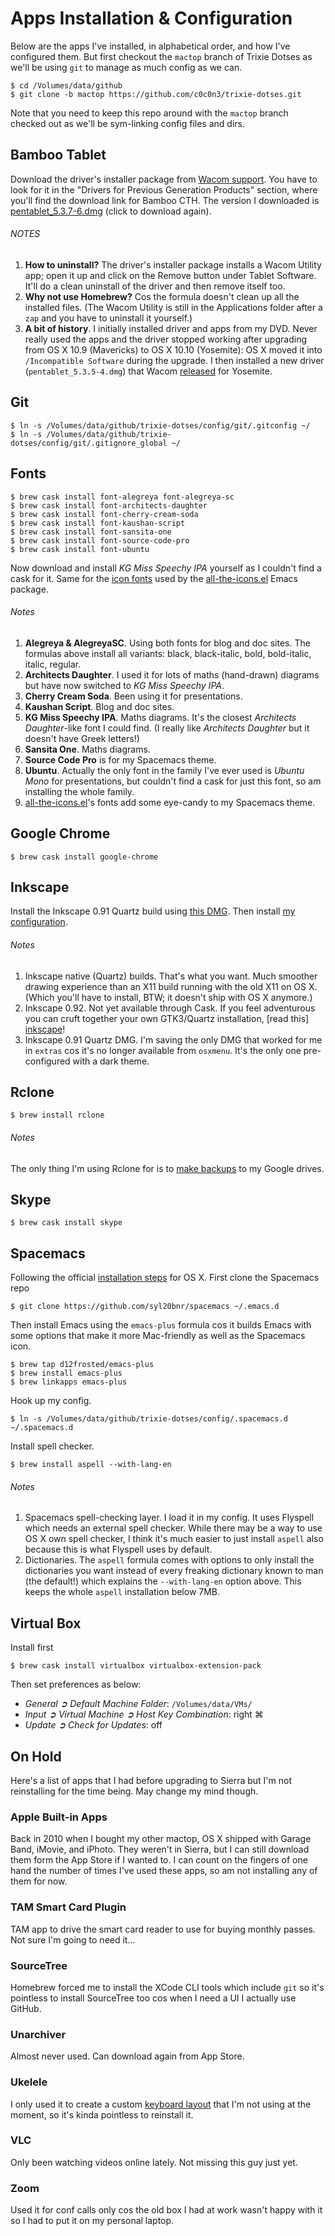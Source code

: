 Apps Installation & Configuration
=================================

Below are the apps I've installed, in alphabetical order, and how I've
configured them. But first checkout the `mactop` branch of Trixie Dotses
as we'll be using `git` to manage as much config as we can.

    $ cd /Volumes/data/github
    $ git clone -b mactop https://github.com/c0c0n3/trixie-dotses.git

Note that you need to keep this repo around with the `mactop` branch
checked out as we'll be sym-linking config files and dirs.


Bamboo Tablet
-------------
Download the driver's installer package from [Wacom support][wacom-support].
You have to look for it in the "Drivers for Previous Generation Products"
section, where you'll find the download link for Bamboo CTH. The version I
downloaded is [pentablet_5.3.7-6.dmg][pentablet_5.3.7-6.dmg] (click to
download again).

###### NOTES
1. **How to uninstall?** The driver's installer package installs a Wacom Utility
app; open it up and click on the Remove button under Tablet Software. It'll
do a clean uninstall of the driver and then remove itself too.
2. **Why not use Homebrew?** Cos the formula doesn't clean up all the installed
files. (The Wacom Utility is still in the Applications folder after a `zap`
and you have to uninstall it yourself.)
3. **A bit of history**. I initially installed driver and apps from my DVD.
Never really used the apps and the driver stopped working after upgrading
from OS X 10.9 (Mavericks) to OS X 10.10 (Yosemite): OS X moved it into
`/Incompatible Software` during the upgrade. I then installed a new driver
(`pentablet_5.3.5-4.dmg`) that Wacom [released][wacom-blog] for Yosemite.


Git
---

    $ ln -s /Volumes/data/github/trixie-dotses/config/git/.gitconfig ~/
    $ ln -s /Volumes/data/github/trixie-dotses/config/git/.gitignore_global ~/


Fonts
-----

    $ brew cask install font-alegreya font-alegreya-sc
    $ brew cask install font-architects-daughter
    $ brew cask install font-cherry-cream-soda
    $ brew cask install font-kaushan-script
    $ brew cask install font-sansita-one
    $ brew cask install font-source-code-pro
    $ brew cask install font-ubuntu
    
Now download and install *KG Miss Speechy IPA* yourself as I couldn't find
a cask for it. Same for the [icon fonts][all-the-icons-fonts] used by the
[all-the-icons.el][all-the-icons] Emacs package.

###### Notes
1. **Alegreya & AlegreyaSC**. Using both fonts for blog and doc sites.
The formulas above install all variants: black, black-italic, bold,
bold-italic, italic, regular.
2. **Architects Daughter**. I used it for lots of maths (hand-drawn)
diagrams but have now switched to *KG Miss Speechy IPA*.
3. **Cherry Cream Soda**. Been using it for presentations.
4. **Kaushan Script**. Blog and doc sites.
5. **KG Miss Speechy IPA**. Maths diagrams. It's the closest *Architects
Daughter*-like font I could find. (I really like *Architects Daughter* but
it doesn't have Greek letters!)
6. **Sansita One**. Maths diagrams.
7. **Source Code Pro** is for my Spacemacs theme.
8. **Ubuntu**. Actually the only font in the family I've ever used is
*Ubuntu Mono* for presentations, but couldn't find a cask for just this
font, so am installing the whole family.
9. [all-the-icons.el][all-the-icons]'s fonts add some eye-candy to my
Spacemacs theme.

Google Chrome
-------------

    $ brew cask install google-chrome


Inkscape
--------
Install the Inkscape 0.91 Quartz build using [this DMG][inkscape-dmg].
Then install [my configuration][inkscape-config].

###### Notes
1. Inkscape native (Quartz) builds. That's what you want. Much smoother
drawing experience than an X11 build running with the old X11 on OS X.
(Which you'll have to install, BTW; it doesn't ship with OS X anymore.)
2. Inkscape 0.92. Not yet available through Cask. If you feel adventurous
you can cruft together your own GTK3/Quartz installation, [read this]
[inkscape]!
3. Inkscape 0.91 Quartz DMG. I'm saving the only DMG that worked for me
in `extras` cos it's no longer available from `osxmenu`. It's the only
one pre-configured with a dark theme.


Rclone
------

    $ brew install rclone

###### Notes
The only thing I'm using Rclone for is to [make backups][backup] to my
Google drives.


Skype
-----

    $ brew cask install skype


Spacemacs
---------
Following the official [installation steps][spacemacs-install] for OS X. 
First clone the Spacemacs repo

    $ git clone https://github.com/syl20bnr/spacemacs ~/.emacs.d

Then install Emacs using the `emacs-plus` formula cos it builds Emacs with
some options that make it more Mac-friendly as well as the Spacemacs icon.

    $ brew tap d12frosted/emacs-plus
    $ brew install emacs-plus
    $ brew linkapps emacs-plus

Hook up my config.

    $ ln -s /Volumes/data/github/trixie-dotses/config/.spacemacs.d ~/.spacemacs.d

Install spell checker.

    $ brew install aspell --with-lang-en

###### Notes
1. Spacemacs spell-checking layer. I load it in my config. It uses Flyspell
which needs an external spell checker. While there may be a way to use OS X
own spell checker, I think it's much easier to just install `aspell` also
because this is what Flyspell uses by default.
2. Dictionaries. The `aspell` formula comes with options to only install
the dictionaries you want instead of every freaking dictionary known to
man (the default!) which explains the `--with-lang-en` option above. This
keeps the whole `aspell` installation below 7MB.


Virtual Box
-----------
Install first

    $ brew cask install virtualbox virtualbox-extension-pack

Then set preferences as below:

* *General ➲ Default Machine Folder*: `/Volumes/data/VMs/`
* *Input ➲ Virtual Machine ➲ Host Key Combination*: right ⌘
* *Update ➲ Check for Updates*: off


On Hold
-------
Here's a list of apps that I had before upgrading to Sierra but I'm not
reinstalling for the time being. May change my mind though.

### Apple Built-in Apps
Back in 2010 when I bought my other mactop, OS X shipped with Garage Band,
iMovie, and iPhoto. They weren't in Sierra, but I can still download them
form the App Store if I wanted to. I can count on the fingers of one hand
the number of times I've used these apps, so am not installing any of them
for now.

### TAM Smart Card Plugin
TAM app to drive the smart card reader to use for buying monthly passes.
Not sure I'm going to need it...

### SourceTree
Homebrew forced me to install the XCode CLI tools which include `git` so
it's pointless to install SourceTree too cos when I need a UI I actually
use GitHub.

### Unarchiver
Almost never used. Can download again from App Store.

### Ukelele
I only used it to create a custom [keyboard layout][keyboard] that I'm not
using at the moment, so it's kinda pointless to reinstall it.

### VLC
Only been watching videos online lately. Not missing this guy just yet.

### Zoom
Used it for conf calls only cos the old box I had at work wasn't happy
with it so I had to put it on my personal laptop.




[all-the-icons]: https://github.com/domtronn/all-the-icons.el
    "all-the-icons.el on GitHub"
[all-the-icons-fonts]: https://github.com/domtronn/all-the-icons.el/tree/master/fonts
    "all-the-icons.el fonts directory on GitHub"
[backup]: backup.md
    "Backups"
[inkscape]: inkscape.md
    "Inkscape"
[inkscape-config]: ../config/inkscape/README.md
    "Inkscape Set Up"
[inkscape-dmg]: ../extras/Inkscape-osxmenu-r12898-1-quartz-10.7-x86_64.dmg
    "Inkscape 0.91 Quartz DMG"
[keyboard]: ../../config/osx-keyboard/README.md
    "OS X Keyboard Layouts"
[pentablet_5.3.7-6.dmg]: http://cdn.wacom.com/u/productsupport/drivers/mac/consumer/pentablet_5.3.7-6.dmg
    "Wacom Driver Installer"
[spacemacs-install]: https://github.com/syl20bnr/spacemacs#install
    "Spacemacs Installation Docs"
[wacom-blog]: http://community.wacom.com/en/inspiration/blog/2014/october/using-wacom-drivers-with-mac-os-x-yosemite/
    "Using Wacom Drivers with Mac OS X Yosemite"
[wacom-support]: http://www.wacom.com/en-us/support/product-support/drivers
    "Wacom Product Support"

